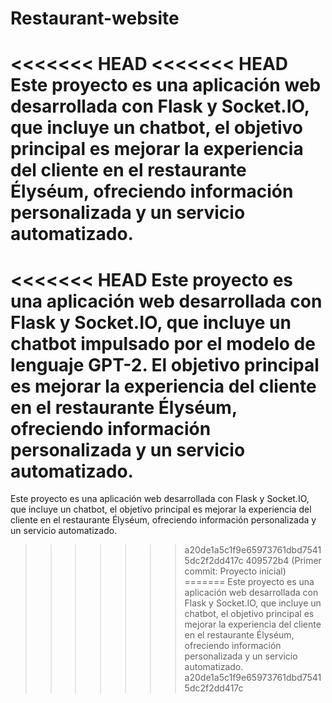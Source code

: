 # Restaurant-website
<<<<<<< HEAD
<<<<<<< HEAD
Este proyecto es una aplicación web desarrollada con Flask y Socket.IO, que incluye un chatbot, el objetivo principal es mejorar la experiencia del cliente en el restaurante Élyséum, ofreciendo información personalizada y un servicio automatizado.
=======
<<<<<<< HEAD
Este proyecto es una aplicación web desarrollada con Flask y Socket.IO, que incluye un chatbot impulsado por el modelo de lenguaje GPT-2. El objetivo principal es mejorar la experiencia del cliente en el restaurante Élyséum, ofreciendo información personalizada y un servicio automatizado.
=======
Este proyecto es una aplicación web desarrollada con Flask y Socket.IO, que incluye un chatbot, el objetivo principal es mejorar la experiencia del cliente en el restaurante Élyséum, ofreciendo información personalizada y un servicio automatizado.
>>>>>>> a20de1a5c1f9e65973761dbd75415dc2f2dd417c
>>>>>>> 409572b4 (Primer commit: Proyecto inicial)
=======
Este proyecto es una aplicación web desarrollada con Flask y Socket.IO, que incluye un chatbot, el objetivo principal es mejorar la experiencia del cliente en el restaurante Élyséum, ofreciendo información personalizada y un servicio automatizado.
>>>>>>> a20de1a5c1f9e65973761dbd75415dc2f2dd417c
